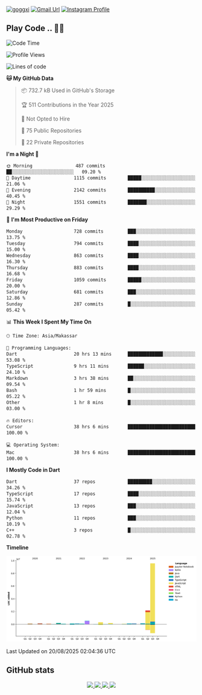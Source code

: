 [![goggxi](https://img.shields.io/badge/Portofolio-Goggxi-orange)](https://goggxi.github.io)
[![Gmail Url](https://img.shields.io/twitter/url?label=Goggxi@gmail.com&logo=gmail&style=social&url=http%3A%2F%2Fmailto%3Acontact.Goggxi@gmail.com)](mailto:Goggxi@gmail.com) [![Instagram Profile](https://img.shields.io/twitter/url?label=moh_rifkan&logo=instagram&style=social&url=https://www.instagram.com/moh_rifkan/)](https://www.instagram.com/moh_rifkan/)

## Play Code .. 💬🚀

<!-- [![Moh Rifkan GitHub stats](https://github-readme-stats.vercel.app/api?username=goggxi&count_private=true&show_icons=true&theme=dracula&custom_title=Goggxi%20Statistic%20🚀)](https://github.com/goggxi/goggxi)

[![Top Langs](https://github-readme-stats.vercel.app/api/top-langs/?username=goggxi&langs_count=8&layout=compact&show_icons=true&theme=dracula)](https://github.com/goggxi/goggxi) -->

<!--START_SECTION:waka-->
![Code Time](http://img.shields.io/badge/Code%20Time-4%2C475%20hrs%2030%20mins-blue)

![Profile Views](http://img.shields.io/badge/Profile%20Views-19-blue)

![Lines of code](https://img.shields.io/badge/From%20Hello%20World%20I%27ve%20Written-13.8%20million%20lines%20of%20code-blue)

**🐱 My GitHub Data** 

> 📦 732.7 kB Used in GitHub's Storage 
 > 
> 🏆 511 Contributions in the Year 2025
 > 
> 🚫 Not Opted to Hire
 > 
> 📜 75 Public Repositories 
 > 
> 🔑 22 Private Repositories 
 > 
**I'm a Night 🦉** 

```text
🌞 Morning                487 commits         ██░░░░░░░░░░░░░░░░░░░░░░░   09.20 % 
🌆 Daytime                1115 commits        █████░░░░░░░░░░░░░░░░░░░░   21.06 % 
🌃 Evening                2142 commits        ██████████░░░░░░░░░░░░░░░   40.45 % 
🌙 Night                  1551 commits        ███████░░░░░░░░░░░░░░░░░░   29.29 % 
```
📅 **I'm Most Productive on Friday** 

```text
Monday                   728 commits         ███░░░░░░░░░░░░░░░░░░░░░░   13.75 % 
Tuesday                  794 commits         ████░░░░░░░░░░░░░░░░░░░░░   15.00 % 
Wednesday                863 commits         ████░░░░░░░░░░░░░░░░░░░░░   16.30 % 
Thursday                 883 commits         ████░░░░░░░░░░░░░░░░░░░░░   16.68 % 
Friday                   1059 commits        █████░░░░░░░░░░░░░░░░░░░░   20.00 % 
Saturday                 681 commits         ███░░░░░░░░░░░░░░░░░░░░░░   12.86 % 
Sunday                   287 commits         █░░░░░░░░░░░░░░░░░░░░░░░░   05.42 % 
```


📊 **This Week I Spent My Time On** 

```text
🕑︎ Time Zone: Asia/Makassar

💬 Programming Languages: 
Dart                     20 hrs 13 mins      █████████████░░░░░░░░░░░░   53.08 % 
TypeScript               9 hrs 11 mins       ██████░░░░░░░░░░░░░░░░░░░   24.10 % 
Markdown                 3 hrs 38 mins       ██░░░░░░░░░░░░░░░░░░░░░░░   09.54 % 
Bash                     1 hr 59 mins        █░░░░░░░░░░░░░░░░░░░░░░░░   05.22 % 
Other                    1 hr 8 mins         █░░░░░░░░░░░░░░░░░░░░░░░░   03.00 % 

🔥 Editors: 
Cursor                   38 hrs 6 mins       █████████████████████████   100.00 % 

💻 Operating System: 
Mac                      38 hrs 6 mins       █████████████████████████   100.00 % 
```

**I Mostly Code in Dart** 

```text
Dart                     37 repos            █████████░░░░░░░░░░░░░░░░   34.26 % 
TypeScript               17 repos            ████░░░░░░░░░░░░░░░░░░░░░   15.74 % 
JavaScript               13 repos            ███░░░░░░░░░░░░░░░░░░░░░░   12.04 % 
Python                   11 repos            ███░░░░░░░░░░░░░░░░░░░░░░   10.19 % 
C++                      3 repos             █░░░░░░░░░░░░░░░░░░░░░░░░   02.78 % 
```



**Timeline**

![Lines of Code chart](https://raw.githubusercontent.com/Goggxi/Goggxi/main/assets/bar_graph.png)


 Last Updated on 20/08/2025 02:04:36 UTC
<!--END_SECTION:waka-->

## GitHub stats

<p align="center">
  <a href="https://github.com/goggxi">
    <img src="http://github-profile-summary-cards.vercel.app/api/cards/profile-details?username=goggxi&theme=transparent" />
  </a>
  <a href="https://github.com/goggxi">
    <img src="https://github-readme-streak-stats.herokuapp.com/?user=goggxi&hide_border=true&card_width=338&theme=transparent" />
  </a>
  <a href="https://github.com/goggxi">
    <img src="http://github-profile-summary-cards.vercel.app/api/cards/stats?username=goggxi&theme=transparent" />
  </a>
  <a href="https://github.com/goggxi">
    <img src="https://github-readme-stats.vercel.app/api/top-langs/?username=goggxi&langs_count=10&exclude_repo=&hide=c,makefile,html,css,sass,nix,nunjucks,tsql,dockerfile,shell&card_width=699&hide_border=true&theme=transparent" />
  </a>
  <!-- <br/>
  <a href="https://github.com/goggxi">
    <img src="https://komarev.com/ghpvc/?username=goggxi&color=blue&style=flat" />
  </a> -->
</p>
